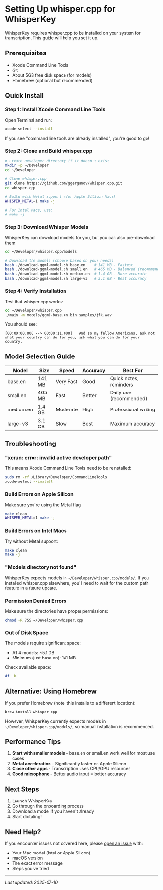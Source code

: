# Setting Up whisper.cpp for WhisperKey

WhisperKey requires whisper.cpp to be installed on your system for transcription. This guide will help you set it up.

## Prerequisites

- Xcode Command Line Tools
- Git  
- About 5GB free disk space (for models)
- Homebrew (optional but recommended)

## Quick Install

### Step 1: Install Xcode Command Line Tools

Open Terminal and run:
```bash
xcode-select --install
```

If you see "command line tools are already installed", you're good to go!

### Step 2: Clone and Build whisper.cpp

```bash
# Create Developer directory if it doesn't exist
mkdir -p ~/Developer
cd ~/Developer

# Clone whisper.cpp
git clone https://github.com/ggerganov/whisper.cpp.git
cd whisper.cpp

# Build with Metal support (for Apple Silicon Macs)
WHISPER_METAL=1 make -j

# For Intel Macs, use:
# make -j
```

### Step 3: Download Whisper Models

WhisperKey can download models for you, but you can also pre-download them:

```bash
cd ~/Developer/whisper.cpp/models

# Download the models (choose based on your needs)
bash ./download-ggml-model.sh base.en    # 141 MB - Fastest
bash ./download-ggml-model.sh small.en   # 465 MB - Balanced (recommended)
bash ./download-ggml-model.sh medium.en  # 1.4 GB - More accurate
bash ./download-ggml-model.sh large-v3   # 3.1 GB - Best accuracy
```

### Step 4: Verify Installation

Test that whisper.cpp works:

```bash
cd ~/Developer/whisper.cpp
./main -m models/ggml-base.en.bin samples/jfk.wav
```

You should see:
```
[00:00:00.000 --> 00:00:11.000]   And so my fellow Americans, ask not what your country can do for you, ask what you can do for your country.
```

## Model Selection Guide

| Model | Size | Speed | Accuracy | Best For |
|-------|------|-------|----------|----------|
| base.en | 141 MB | Very Fast | Good | Quick notes, reminders |
| small.en | 465 MB | Fast | Better | Daily use (recommended) |
| medium.en | 1.4 GB | Moderate | High | Professional writing |
| large-v3 | 3.1 GB | Slow | Best | Maximum accuracy |

## Troubleshooting

### "xcrun: error: invalid active developer path"

This means Xcode Command Line Tools need to be reinstalled:
```bash
sudo rm -rf /Library/Developer/CommandLineTools
xcode-select --install
```

### Build Errors on Apple Silicon

Make sure you're using the Metal flag:
```bash
make clean
WHISPER_METAL=1 make -j
```

### Build Errors on Intel Macs

Try without Metal support:
```bash
make clean
make -j
```

### "Models directory not found"

WhisperKey expects models in `~/Developer/whisper.cpp/models/`. If you installed whisper.cpp elsewhere, you'll need to wait for the custom path feature in a future update.

### Permission Denied Errors

Make sure the directories have proper permissions:
```bash
chmod -R 755 ~/Developer/whisper.cpp
```

### Out of Disk Space

The models require significant space:
- All 4 models: ~5.1 GB
- Minimum (just base.en): 141 MB

Check available space:
```bash
df -h ~
```

## Alternative: Using Homebrew

If you prefer Homebrew (note: this installs to a different location):
```bash
brew install whisper-cpp
```

However, WhisperKey currently expects models in `~/Developer/whisper.cpp/models/`, so manual installation is recommended.

## Performance Tips

1. **Start with smaller models** - base.en or small.en work well for most use cases
2. **Metal acceleration** - Significantly faster on Apple Silicon
3. **Close other apps** - Transcription uses CPU/GPU resources
4. **Good microphone** - Better audio input = better accuracy

## Next Steps

1. Launch WhisperKey
2. Go through the onboarding process
3. Download a model if you haven't already
4. Start dictating!

## Need Help?

If you encounter issues not covered here, please [open an issue](https://github.com/BSPLAZA/WhisperKey/issues) with:
- Your Mac model (Intel or Apple Silicon)
- macOS version
- The exact error message
- Steps you've tried

---
*Last updated: 2025-07-10*